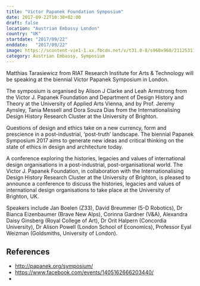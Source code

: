```yaml
---
title: "Victor Papanek Foundation Symposium"
date: 2017-09-22T10:30+02:00
draft: false
location: "Austrian Embassy London"
country: "UK"
startdate: "2017/09/22"
enddate:   "2017/09/22"
image: https://scontent-vie1-1.xx.fbcdn.net/v/t31.0-8/s960x960/21125311_1571603449568952_2406681868789241561_o.jpg?_nc_cat=110&_nc_sid=b386c4&_nc_ohc=Q5glOUeApxIAX--Ay2k&_nc_ht=scontent-vie1-1.xx&tp=7&oh=c4c0c990983f82dd5f02636cbabe7c63&oe=5F86F0AB
category: Austrian Embassy, Symposium
---
```


Matthias Tarasiewicz from RIAT Research Institute for Arts & Technology will be speaking at the biennial Victor Papanek Symposium in London.

The symposium is organised by Alison J Clarke and Leah Armstrong from the Victor J. Papanek Foundation and Department of Design History and Theory at the University of Applied Arts Vienna, and by Prof. Jeremy Aynsley, Tania Messell and Dora Souza Dias from the Internationalising Design History Research Cluster at the University of Brighton.

Questions of design and ethics take on a new currency, form and prescience in a post-industrial, ‘post-truth’ landscape. The biennial Papanek Symposium 2017 aims to generate new ideas and critical thinking on the state of ethics in design and architecture today.

A conference exploring the histories, legacies and values of international design organisations in a post-industrial, post-organisational world. The Victor J. Papanek Foundation, in collaboration with the Internationalising Design History Research Cluster at the University of Brighton, is pleased to announce a conference to discuss the histories, legacies and values of international design organisations to take place at the University of Brighton, UK.

Speakers include Jan Boelen (Z33), David Breummer (5-D Robotics), Dr Bianca Eizenbaumer (Brave New Alps), Corinna Gardner (V&A), Alexandra Daisy Ginsberg (Royal College of Art), Dr Orit Halpern (Concordia University), Dr Alison Powell (London School of Economics), Professor Eyal Weizman (Goldsmiths, University of London).


## References
* http://papanek.org/symposium/
* https://www.facebook.com/events/1405162666203440/
*
